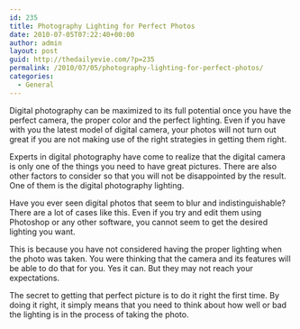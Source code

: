 ```yaml
---
id: 235
title: Photography Lighting for Perfect Photos
date: 2010-07-05T07:22:40+00:00
author: admin
layout: post
guid: http://thedailyevie.com/?p=235
permalink: /2010/07/05/photography-lighting-for-perfect-photos/
categories:
  - General
---
```

Digital photography can be maximized to its full potential once you have the perfect camera, the proper color and the perfect lighting. Even if you have with you the latest model of digital camera, your photos will not turn out great if you are not making use of the right strategies in getting them right.

Experts in digital photography have come to realize that the digital camera is only one of the things you need to have great pictures. There are also other factors to consider so that you will not be disappointed by the result. One of them is the digital photography lighting.

Have you ever seen digital photos that seem to blur and indistinguishable? There are a lot of cases like this. Even if you try and edit them using Photoshop or any other software, you cannot seem to get the desired lighting you want.

This is because you have not considered having the proper lighting when the photo was taken. You were thinking that the camera and its features will be able to do that for you. Yes it can. But they may not reach your expectations.

The secret to getting that perfect picture is to do it right the first time. By doing it right, it simply means that you need to think about how well or bad the lighting is in the process of taking the photo.